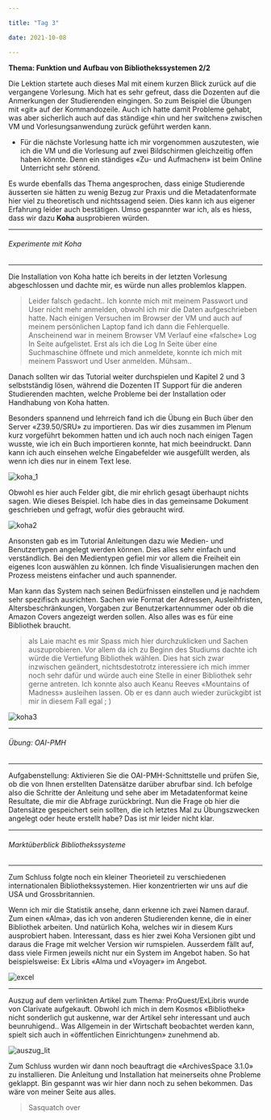 ```yaml
---

title: "Tag 3"

date: 2021-10-08

---
```



**Thema: Funktion und Aufbau von Bibliothekssystemen 2/2**

Die Lektion startete auch dieses Mal mit einem kurzen Blick zurück auf die vergangene Vorlesung. Mich hat es sehr gefreut, dass die Dozenten auf die Anmerkungen der Studierenden eingingen. So zum Beispiel die Übungen mit «git» auf der Kommandozeile. Auch ich hatte damit Probleme gehabt, was aber sicherlich auch auf das ständige «hin und her switchen» zwischen VM und Vorlesungsanwendung zurück geführt werden kann.

- Für die nächste Vorlesung hatte ich mir vorgenommen auszutesten, wie ich die VM und die Vorlesung auf zwei Bildschirmen gleichzeitig offen haben könnte. Denn ein ständiges «Zu- und Aufmachen» ist beim Online Unterricht sehr störend.

Es wurde ebenfalls das Thema angesprochen, dass einige Studierende äusserten sie hätten zu wenig Bezug zur Praxis und die Metadatenformate hier viel zu theoretisch und nichtssagend seien. Dies kann ich aus eigener Erfahrung leider auch bestätigen. Umso gespannter war ich, als es hiess, dass wir dazu **Koha** ausprobieren würden.

---
###### Experimente mit Koha
---

Die Installation von Koha hatte ich bereits in der letzten Vorlesung abgeschlossen und dachte mir, es würde nun alles problemlos klappen. 
> Leider falsch gedacht.. Ich konnte mich mit meinem Passwort und User nicht mehr anmelden, obwohl ich mir die Daten aufgeschrieben hatte. Nach einigen Versuchen im Browser der VM und auch auf meinem persönlichen Laptop fand ich dann die Fehlerquelle. Anscheinend war in meinem Browser VM Verlauf eine «falsche» Log In Seite aufgelistet. Erst als ich die Log In Seite über eine Suchmaschine öffnete und mich anmeldete, konnte ich mich mit meinem Passwort und User anmelden. Mühsam..

Danach sollten wir das Tutorial weiter durchspielen und Kapitel 2 und 3 selbstständig lösen, während die Dozenten IT Support für die anderen Studierenden machten, welche Probleme bei der Installation oder Handhabung von Koha hatten.

Besonders spannend und lehrreich fand ich die Übung ein Buch über den Server «Z39.50/SRU» zu importieren. Das wir dies zusammen im Plenum kurz vorgeführt bekommen hatten und ich auch noch nach einigen Tagen wusste, wie ich ein Buch importieren konnte, hat mich beeindruckt. Dann kann ich auch einsehen welche Eingabefelder wie ausgefüllt werden, als wenn ich dies nur in einem Text lese.

![koha_1](https://user-images.githubusercontent.com/90785896/137510542-ce12dd75-798f-4380-9002-96a2927cfd77.png)



Obwohl es hier auch Felder gibt, die mir ehrlich gesagt überhaupt nichts sagen. Wie dieses Beispiel. Ich habe dies in das gemeinsame Dokument geschrieben und gefragt, wofür dies gebraucht wird.

![koha2](https://user-images.githubusercontent.com/90785896/137510582-c25820c2-678c-4dcb-81fe-c675181d0d77.png)



Ansonsten gab es im Tutorial Anleitungen dazu wie Medien- und Benutzertypen angelegt werden können. Dies alles sehr einfach und verständlich. Bei den Medientypen gefiel mir vor allem die Freiheit ein eigenes Icon auswählen zu können. Ich finde Visualisierungen machen den Prozess meistens einfacher und auch spannender.

Man kann das System nach seinen Bedürfnissen einstellen und je nachdem sehr spezifisch ausrichten. Sachen wie Format der Adressen, Ausleihfristen, Altersbeschränkungen, Vorgaben zur Benutzerkartennummer oder ob die Amazon Covers angezeigt werden sollen. Also alles was es für eine Bibliothek braucht.

> als Laie macht es mir Spass mich hier durchzuklicken und Sachen auszuprobieren. Vor allem da ich zu Beginn des Studiums dachte ich würde die Vertiefung Bibliothek wählen. Dies hat sich zwar inzwischen geändert, nichtsdestotrotz interessiere ich mich immer noch sehr dafür und würde auch eine Stelle in einer Bibliothek sehr gerne antreten. Ich konnte also auch Keanu Reeves «Mountains of Madness» ausleihen lassen. Ob er es dann auch wieder zurückgibt ist mir in diesem Fall egal ; )

![koha3](https://user-images.githubusercontent.com/90785896/137510665-c07003b5-9606-4553-814a-b265edf8d749.png)


---
###### Übung: OAI-PMH
---

Aufgabenstellung: Aktivieren Sie die OAI-PMH-Schnittstelle und prüfen Sie, ob die von Ihnen erstellten Datensätze darüber abrufbar sind.
Ich befolge also die Schritte der Anleitung und sehe aber im Metadatenformat keine Resultate, die mir die Abfrage zurückbringt. Nun die Frage ob hier die Datensätze gespeichert sein sollten, die ich letztes Mal zu Übungszwecken angelegt oder heute erstellt habe? Das ist mir leider nicht klar.


---
###### Marktüberblick Bibliothekssysteme
---

Zum Schluss folgte noch ein kleiner Theorieteil zu verschiedenen internationalen Bibliothekssystemen. Hier konzentrierten wir uns auf die USA und Grossbritannien. 

Wenn ich mir die Statistik ansehe, dann erkenne ich zwei Namen darauf. Zum einen «Alma», das ich von anderen Studierenden kenne, die in einer Bibliothek arbeiten. Und natürlich Koha, welches wir in diesem Kurs ausprobiert haben. Interessant, dass es hier zwei Koha Versionen gibt und daraus die Frage mit welcher Version wir rumspielen. Ausserdem fällt auf, dass viele Firmen jeweils nicht nur ein System im Angebot haben. So hat beispielsweise: Ex Libris «Alma und «Voyager» im Angebot.

![excel](https://user-images.githubusercontent.com/90785896/137510826-c94e7366-1e6b-4f77-8f95-6df71bfa8957.png)

---

Auszug auf dem verlinkten Artikel zum Thema: ProQuest/ExLibris wurde von Clarivate aufgekauft. Obwohl ich mich in dem Kosmos «Bibliothek» nicht sonderlich gut auskenne, war der Artikel sehr interessant und auch beunruhigend.. Was Allgemein in der Wirtschaft beobachtet werden kann, spielt sich auch in «öffentlichen Einrichtungen» zunehmend ab.

![auszug_lit](https://user-images.githubusercontent.com/90785896/137510885-8648e37c-0634-4976-a3da-a10016a71d4d.png)

Zum Schluss wurden wir dann noch beauftragt die «ArchivesSpace 3.1.0» zu installieren. Die Anleitung und Installation hat meinerseits ohne Probleme geklappt. Bin gespannt was wir hier dann noch zu sehen bekommen. 
Das wäre von meiner Seite aus alles. 



>Sasquatch over

